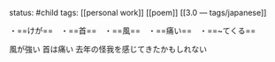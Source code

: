 status: #child 
tags: [[personal work]] [[poem]] [[3.0 — tags/japanese]]

・==けが==　・==首==　・==風==　・==痛い==　・==~てくる== 

風が強い
首は痛い
去年の怪我を感じてきたかもしれない